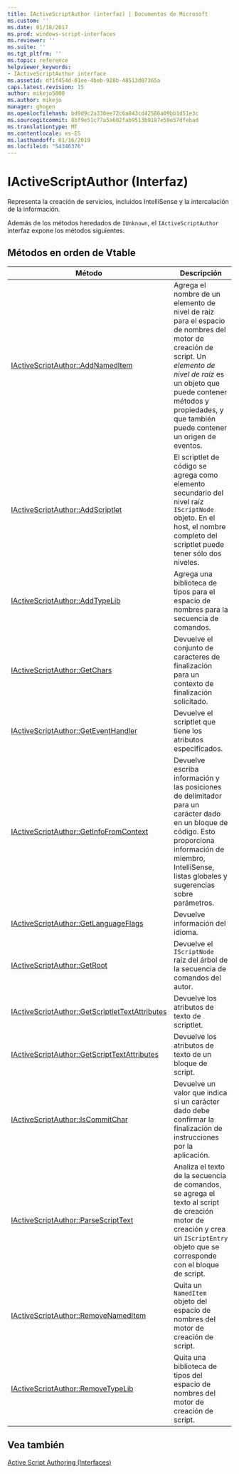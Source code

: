 ```yaml
---
title: IActiveScriptAuthor (interfaz) | Documentos de Microsoft
ms.custom: ''
ms.date: 01/18/2017
ms.prod: windows-script-interfaces
ms.reviewer: ''
ms.suite: ''
ms.tgt_pltfrm: ''
ms.topic: reference
helpviewer_keywords:
- IActiveScriptAuthor interface
ms.assetid: df1f454d-01ee-4beb-928b-48513d07365a
caps.latest.revision: 15
author: mikejo5000
ms.author: mikejo
manager: ghogen
ms.openlocfilehash: bd9d9c2a330ee72c6a843cd42586a09bb1d51e3c
ms.sourcegitcommit: 8bf9e51c77a5a602fab9513b9187e59e57dfebad
ms.translationtype: MT
ms.contentlocale: es-ES
ms.lasthandoff: 01/16/2019
ms.locfileid: "54346376"
---
```

# <a name="iactivescriptauthor-interface"></a>IActiveScriptAuthor (Interfaz)
Representa la creación de servicios, incluidos IntelliSense y la intercalación de la información.  
  
 Además de los métodos heredados de `IUnknown`, el `IActiveScriptAuthor` interfaz expone los métodos siguientes.  
  
## <a name="methods-in-vtable-order"></a>Métodos en orden de Vtable  
  
|Método|Descripción|  
|------------|-----------------|  
|[IActiveScriptAuthor::AddNamedItem](../../winscript/reference/iactivescriptauthor-addnameditem.md)|Agrega el nombre de un elemento de nivel de raíz para el espacio de nombres del motor de creación de script. Un *elemento de nivel de raíz* es un objeto que puede contener métodos y propiedades, y que también puede contener un origen de eventos.|  
|[IActiveScriptAuthor::AddScriptlet](../../winscript/reference/iactivescriptauthor-addscriptlet.md)|El scriptlet de código se agrega como elemento secundario del nivel raíz `IScriptNode` objeto. En el host, el nombre completo del scriptlet puede tener sólo dos niveles.|  
|[IActiveScriptAuthor::AddTypeLib](../../winscript/reference/iactivescriptauthor-addtypelib.md)|Agrega una biblioteca de tipos para el espacio de nombres para la secuencia de comandos.|  
|[IActiveScriptAuthor::GetChars](../../winscript/reference/iactivescriptauthor-getchars.md)|Devuelve el conjunto de caracteres de finalización para un contexto de finalización solicitado.|  
|[IActiveScriptAuthor::GetEventHandler](../../winscript/reference/iactivescriptauthor-geteventhandler.md)|Devuelve el scriptlet que tiene los atributos especificados.|  
|[IActiveScriptAuthor::GetInfoFromContext](../../winscript/reference/iactivescriptauthor-getinfofromcontext.md)|Devuelve escriba información y las posiciones de delimitador para un carácter dado en un bloque de código. Esto proporciona información de miembro, IntelliSense, listas globales y sugerencias sobre parámetros.|  
|[IActiveScriptAuthor::GetLanguageFlags](../../winscript/reference/iactivescriptauthor-getlanguageflags.md)|Devuelve información del idioma.|  
|[IActiveScriptAuthor::GetRoot](../../winscript/reference/iactivescriptauthor-getroot.md)|Devuelve el `IScriptNode` raíz del árbol de la secuencia de comandos del autor.|  
|[IActiveScriptAuthor::GetScriptletTextAttributes](../../winscript/reference/iactivescriptauthor-getscriptlettextattributes.md)|Devuelve los atributos de texto de scriptlet.|  
|[IActiveScriptAuthor::GetScriptTextAttributes](../../winscript/reference/iactivescriptauthor-getscripttextattributes.md)|Devuelve los atributos de texto de un bloque de script.|  
|[IActiveScriptAuthor::IsCommitChar](../../winscript/reference/iactivescriptauthor-iscommitchar.md)|Devuelve un valor que indica si un carácter dado debe confirmar la finalización de instrucciones por la aplicación.|  
|[IActiveScriptAuthor::ParseScriptText](../../winscript/reference/iactivescriptauthor-parsescripttext.md)|Analiza el texto de la secuencia de comandos, se agrega el texto al script de creación motor de creación y crea un `IScriptEntry` objeto que se corresponde con el bloque de script.|  
|[IActiveScriptAuthor::RemoveNamedItem](../../winscript/reference/iactivescriptauthor-removenameditem.md)|Quita un `NamedItem` objeto del espacio de nombres del motor de creación de script.|  
|[IActiveScriptAuthor::RemoveTypeLib](../../winscript/reference/iactivescriptauthor-removetypelib.md)|Quita una biblioteca de tipos del espacio de nombres del motor de creación de script.|  
  
## <a name="see-also"></a>Vea también  
 [Active Script Authoring (Interfaces)](../../winscript/reference/active-script-authoring-interfaces.md)